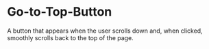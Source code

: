 # Go-to-Top-Button

A button that appears when the user scrolls down and, when clicked, smoothly scrolls back to the top of the page.
